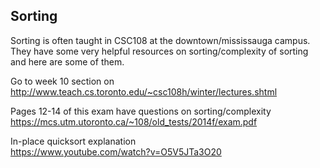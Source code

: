 ## Sorting

Sorting is often taught in CSC108 at the downtown/mississauga campus. They have some very helpful resources on sorting/complexity of sorting and here are some of them.

Go to week 10 section on  
http://www.teach.cs.toronto.edu/~csc108h/winter/lectures.shtml

Pages 12-14 of this exam have questions on sorting/complexity
https://mcs.utm.utoronto.ca/~108/old_tests/2014f/exam.pdf

In-place quicksort explanation  
https://www.youtube.com/watch?v=O5V5JTa3O20 